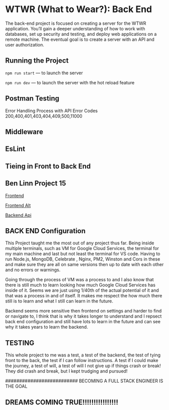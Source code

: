 # WTWR (What to Wear?): Back End

The back-end project is focused on creating a server for the WTWR application. You’ll gain a deeper understanding of how to work with databases, set up security and testing, and deploy web applications on a remote machine. The eventual goal is to create a server with an API and user authorization.

## Running the Project

`npm run start` — to launch the server

`npm run dev` — to launch the server with the hot reload feature

## Postman Testing

Error Handling Process with API
Error Codes 200,400,401,403,404,409,500,11000

## Middleware

## EsLint

## Tieing in Front to Back End

## Ben Linn Project 15

[Frontend](https://wtwr.crabdance.com)

[Frontend Alt](https://www.wtwr.crabdance.com)

[Backend Api](https://api.crabdance.com)

## BACK END Configuration

This Project taught me the most out of any project thus far. Being inside multiple terminals, such as VM for Google Cloud Services, the terminal for my main machine and last but not least the terminal for VS code. Having to run Node.js, MongoDB, Celebrate , Nginx, PM2, Winston and Cors in these and make sure they are all on same versions then up to date with each other and no errors or warnings.

Going through the process of VM was a process to and I also know that there is still much to learn looking how much Google Cloud Services has inside of it. Seems we are just using 1/40th of the actual potential of it and that was a process in and of itself. It makes me respect the how much there still is to learn and what I still can learn in the future.

Backend seems more sensitive then frontend on settings and harder to find or navigate to, I think that is why it takes longer to understand and I repsect back end configuration and still have lots to learn in the future and can see why it takes years to learn the backend.

## TESTING

This whole project to me was a test, a test of the backend, the test of tying front to the back, the test if I can follow instructions. A test if I could make the journey, a test of will, a test of will I not give up if things crash or break! They did crash and break, but I kept trudging and pursued!

##########################
BECOMING A FULL STACK ENGINEER IS THE GOAL

## DREAMS COMING TRUE!!!!!!!!!!!!!!!!

